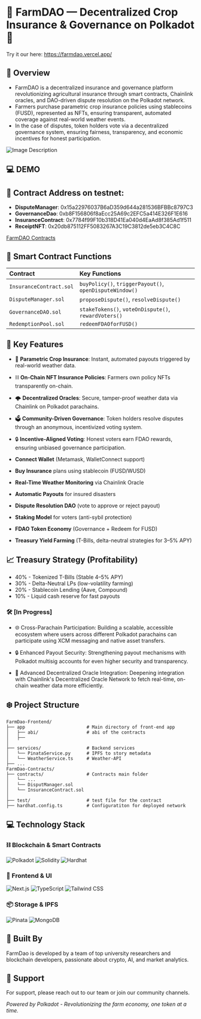 # 🌾 FarmDAO — Decentralized Crop Insurance & Governance on Polkadot 🌾

Try it our here: https://farmdao.vercel.app/

## 🌟 Overview

- FarmDAO is a decentralized insurance and governance platform revolutionizing agricultural insurance through smart contracts, Chainlink oracles, and DAO-driven dispute resolution on the Polkadot network.  
- Farmers purchase parametric crop insurance policies using stablecoins (FUSD), represented as NFTs, ensuring transparent, automated coverage against real-world weather events.  
- In the case of disputes, token holders vote via a decentralized governance system, ensuring fairness, transparency, and economic incentives for honest participation.

![Image Description](https://drive.google.com/uc?export=view&id=1Yyv9mu3I-EcebO1VjZGbonQvjVZELGK_)

## 💻 DEMO

## 🚀 Contract Address on testnet:

- **DisputeManager**: 
0x15a22976037B6aD359d644a281536BFBBc8797C3
- **GovernanceDao**: 0xb8F156806f8aEcc25A69c2EFC5a414E326F1E616
- **InsuranceContract**: 0x7784f99F10b318D41Ea040d4EaAd8f385Ad1f511
- **ReceiptNFT**: 
0x20db875112FF5083267A3C19C3812de5eb3C4C8C

[FarmDAO Contracts](https://github.com/Thongnguyentam/FarmDAO-Contracts)

## 📄 Smart Contract Functions

| Contract | Key Functions |
|:---|:---|
| `InsuranceContract.sol` | `buyPolicy()`, `triggerPayout()`, `openDisputeWindow()` |
| `DisputeManager.sol` | `proposeDispute()`, `resolveDispute()` |
| `GovernanceDAO.sol` | `stakeTokens()`, `voteOnDispute()`, `rewardVoters()` |
| `RedemptionPool.sol` | `redeemFDAOforFUSD()` |


## 🎯 Key Features

- 🌾 **Parametric Crop Insurance**: Instant, automated payouts triggered by real-world weather data.
- ⛓ **On-Chain NFT Insurance Policies**: Farmers own policy NFTs transparently on-chain.
- 🌩 **Decentralized Oracles**: Secure, tamper-proof weather data via Chainlink on Polkadot parachains.
- 🗳 **Community-Driven Governance**: Token holders resolve disputes through an anonymous, incentivized voting system.
- 🔒 **Incentive-Aligned Voting**: Honest voters earn FDAO rewards, ensuring unbiased governance participation.

- **Connect Wallet** (Metamask, WalletConnect support)
- **Buy Insurance** plans using stablecoin (FUSD/WUSD)
- **Real-Time Weather Monitoring** via Chainlink Oracle
- **Automatic Payouts** for insured disasters
- **Dispute Resolution DAO** (vote to approve or reject payout)
- **Staking Model** for voters (anti-sybil protection)
- **FDAO Token Economy** (Governance + Redeem for FUSD)
- **Treasury Yield Farming** (T-Bills, delta-neutral strategies for 3–5% APY)
  
## 📈 Treasury Strategy (Profitability)

- 40% - Tokenized T-Bills (Stable 4–5% APY)
- 30% - Delta-Neutral LPs (low-volatility farming)
- 20% - Stablecoin Lending (Aave, Compound)
- 10% - Liquid cash reserve for fast payouts

### 🛠️ [In Progress]
- 🌐 Cross-Parachain Participation: Building a scalable, accessible ecosystem where users across different Polkadot parachains can participate using XCM messaging and native asset transfers.

- 🔒 Enhanced Payout Security: Strengthening payout mechanisms with Polkadot multisig accounts for even higher security and transparency.

- 📡 Advanced Decentralized Oracle Integration: Deepening integration with Chainlink's Decentralized Oracle Network to fetch real-time, on-chain weather data more efficiently.

## ❄️ Project Structure
```
FarmDao-Frontend/
├── app                       # Main directory of front-end app
│   ├── abi/                  # abi of the contracts
│   ├── 
│
├── services/                 # Backend services
│   └── PinataService.py      # IPFS to story metadata
│   └── WeatherService.ts     # Weather-API 
├── ...
FarmDao-Contracts/
├── contracts/                # Contracts main folder
│   └── ...
│   └── DisputManager.sol     
│   └── InsuranceContract.sol      
│
├── test/                     # test file for the contract
├── hardhat.config.ts         # Configuratiton for deployed network
```

## 💻 Technology Stack

### ⛓️ Blockchain & Smart Contracts

![Polkadot](https://img.shields.io/badge/Polkadot-E6007A?style=for-the-badge&logo=Polkadot&logoColor=white)
![Solidity](https://img.shields.io/badge/Solidity-363636?style=for-the-badge&logo=solidity&logoColor=white)
![Hardhat](https://img.shields.io/badge/Hardhat-FFD700?style=for-the-badge&logo=hardhat&logoColor=black)


### 🎨 Frontend & UI

![Next.js](https://img.shields.io/badge/Next.js%2014-000000?style=for-the-badge&logo=next.js&logoColor=white)
![TypeScript](https://img.shields.io/badge/TypeScript-3178C6?style=for-the-badge&logo=typescript&logoColor=white)
![Tailwind CSS](https://img.shields.io/badge/Tailwind%20CSS-38B2AC?style=for-the-badge&logo=tailwind-css&logoColor=white)

### 📦 Storage & IPFS

![Pinata](https://img.shields.io/badge/Pinata-E4405F?style=for-the-badge&logo=pinata&logoColor=white)
![MongoDB](https://img.shields.io/badge/MongoDB-E4405F?style=for-the-badge&logo=mongoDB&logoColor=white)



## 👥 Built By

FarmDao is developed by a team of top university researchers and blockchain developers, passionate about crypto, AI, and market analytics.

## 🤝 Support

For support, please reach out to our team or join our community channels.

_Powered by Polkadot - Revolutionizing the farm economy, one token at a time._

